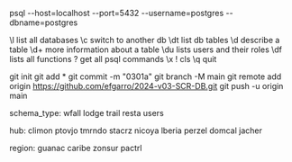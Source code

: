 psql --host=localhost --port=5432 --username=postgres --dbname=postgres

\l list all databases
\c <db-name>   switch to another db
\dt list db tables
\d <table-name> describe a table
\d+ <table-name> more information about a table
\du lists users and their roles
\df lists all functions
\? get all psql commands
\x
\! cls
\q quit


git init
git add *
git commit -m "0301a"
git branch -M main
git remote add origin https://github.com/efgarro/2024-v03-SCR-DB.git
git push -u origin main


schema_type:
wfall
lodge
trail
resta
users

hub:
climon
ptovjo
tmrndo
stacrz
nicoya
lberia
perzel
domcal
jacher

region:
guanac
caribe
zonsur
pactrl


